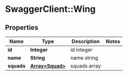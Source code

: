 # SwaggerClient::Wing

## Properties
Name | Type | Description | Notes
------------ | ------------- | ------------- | -------------
**id** | **Integer** | id integer | 
**name** | **String** | name string | 
**squads** | [**Array&lt;Squad&gt;**](Squad.md) | squads array | 


